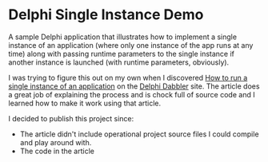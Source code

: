 # Delphi Single Instance Demo

A sample Delphi application that illustrates how to implement a single instance of an application (where only one instance of the app runs at any time) along with passing runtime parameters to the single instance if another instance is launched (with runtime parameters, obviously).

I was trying to figure this out on my own when I discovered [How to run a single instance of an application](https://delphidabbler.com/articles/article-13) on the [Delphi Dabbler](https://delphidabbler.com/) site. The article does a great job of explaining the process and is chock full of source code and I learned how to make it work using that article. 

I decided to publish this project since:

+ The article didn't include operational project source files I could compile and play around with.
+ The code in the article 
